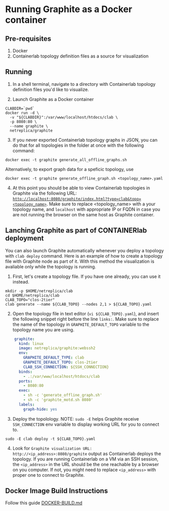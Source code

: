 # Running Graphite as a Docker container

## Pre-requisites

1. Docker
2. Containerlab topology definition files as a source for visualization

## Running

1. In a shell terminal, navigate to a directory with Containerlab topology definition files you'd like to visualize.

2. Launch Graphite as a Docker container

```Shell
CLABDIR=`pwd`
docker run -d \
  -v "${CLABDIR}":/var/www/localhost/htdocs/clab \
  -p 8080:80 \
  --name graphite \
  netreplica/graphite
````

3. If you never exported Containerlab topology graphs in JSON, you can do that for all topologies in the folder at once with the following command:

```Shell
docker exec -t graphite generate_all_offline_graphs.sh
````

  Alternatively, to export graph data for a speficic topology, use
  
```Shell
docker exec -t graphite generate_offline_graph.sh <topology_name>.yaml
````

4. At this point you should be able to view Containerlab topologies in Graphite via the following URL: [`http://localhost:8080/graphite/index.html?type=clab&topo=<topology_name>`](http://localhost:8080/graphite/index.html?type=clab&topo=<topology_name>). Make sure to replace <topology_name> with a your topology name, and `localhost` with appropriate IP or FQDN in case you are not running the browser on the same host as Graphite container.

## Lanching Graphite as part of CONTAINERlab deployment

You can also launch Graphite automatically whenever you deploy a topology with `clab deploy` command. Here is an example of how to create a topology file with Graphite node as part of it. With this method the visualization is avaliable only while the topology is running.

1. First, let's create a topology file. If you have one already, you can use it instead.

```Shell
mkdir -p $HOME/netreplica/clab
cd $HOME/netreplica/clab
CLAB_TOPO="clos-2tier"
clab generate --name ${CLAB_TOPO} --nodes 2,1 > ${CLAB_TOPO}.yaml
````
  
2. Open the topology file in text editor (`vi ${CLAB_TOPO}.yaml`), and insert the following snippet right before the line `links:`. Make sure to replace the name of the topology in `GRAPHITE_DEFAULT_TOPO` variable to the topology name you are using.

```Yaml
    graphite:
      kind: linux
      image: netreplica/graphite:webssh2
      env:
        GRAPHITE_DEFAULT_TYPE: clab
        GRAPHITE_DEFAULT_TOPO: clos-2tier
        CLAB_SSH_CONNECTION: ${SSH_CONNECTION}
      binds:
        - .:/var/www/localhost/htdocs/clab
      ports:
        - 8080:80
      exec:
        - sh -c 'generate_offline_graph.sh'
        - sh -c 'graphite_motd.sh 8080'
      labels:
        graph-hide: yes
````

3. Deploy the topolology. NOTE: `sudo -E` helps Graphite receive `SSH_CONNECTION` env variable to display working URL for you to connect to.

```Shell
sudo -E clab deploy -t ${CLAB_TOPO}.yaml
````

4. Look for `Graphite visualization URL: http://<ip_address>:8080/graphite` output as Containerlab deploys the topology. If you are running Containerlab on a VM via an SSH session, the `<ip_address>` in the URL should be the one reachable by a browser on you computer. If not, you might need to replace `<ip_address>` with proper one to connect to Graphite.

## Docker Image Build Instructions

Follow this guide [DOCKER-BUILD.md](DOCKER-BUILD.md)
